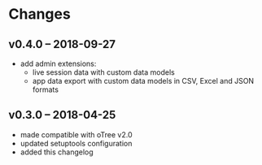 # Changes

## v0.4.0 – 2018-09-27

* add admin extensions:
  * live session data with custom data models
  * app data export with custom data models in CSV, Excel and JSON formats


## v0.3.0 – 2018-04-25

* made compatible with oTree v2.0
* updated setuptools configuration
* added this changelog
